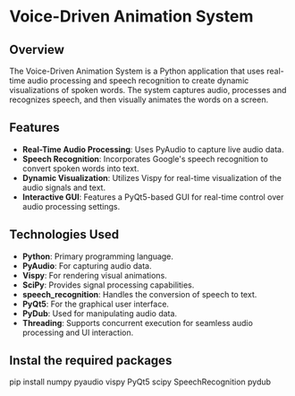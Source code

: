# Voice-Driven Animation System

## Overview
The Voice-Driven Animation System is a Python application that uses real-time audio processing and speech recognition to create dynamic visualizations of spoken words. The system captures audio, processes and recognizes speech, and then visually animates the words on a screen.

## Features
- **Real-Time Audio Processing**: Uses PyAudio to capture live audio data.
- **Speech Recognition**: Incorporates Google's speech recognition to convert spoken words into text.
- **Dynamic Visualization**: Utilizes Vispy for real-time visualization of the audio signals and text.
- **Interactive GUI**: Features a PyQt5-based GUI for real-time control over audio processing settings.

## Technologies Used
- **Python**: Primary programming language.
- **PyAudio**: For capturing audio data.
- **Vispy**: For rendering visual animations.
- **SciPy**: Provides signal processing capabilities.
- **speech_recognition**: Handles the conversion of speech to text.
- **PyQt5**: For the graphical user interface.
- **PyDub**: Used for manipulating audio data.
- **Threading**: Supports concurrent execution for seamless audio processing and UI interaction.

## Instal the required packages
pip install numpy pyaudio vispy PyQt5 scipy SpeechRecognition pydub

